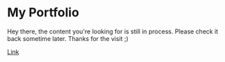 # My Portfolio

Hey there, the content you're looking for is still in process. Please check it back sometime later.
Thanks for the visit ;)

[Link]([url](https://drive.google.com/drive/folders/1Uei1E4s1YfQIddjBw_lfIB6P9i9s64ZG?usp=sharing))
